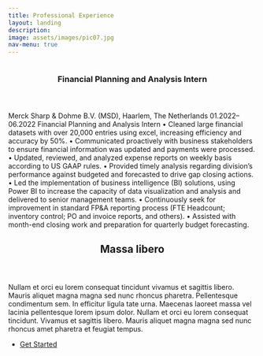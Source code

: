 ```yaml
---
title: Professional Experience
layout: landing
description: 
image: assets/images/pic07.jpg
nav-menu: true
---
```


<!-- Main -->
<div id="main">


<!-- Two -->
<section id="two" class="spotlights">
	<section>
		<a href="generic.html" class="image">
			<img src="{% link assets/images/pic08.jpg %}" alt="" data-position="center center" />
		</a>
		<div class="content">
			<div class="inner">
				<header class="major">
					<h3>Financial Planning and Analysis Intern</h3>
				</header> <p>Merck Sharp & Dohme B.V. (MSD), Haarlem, The Netherlands                                                      01.2022– 06.2022
Financial Planning and Analysis Intern
•	Cleaned large financial datasets with over 20,000 entries using excel, increasing efficiency and accuracy by 50%. 
•	Communicated proactively with business stakeholders to ensure financial information was updated and payments were processed.
•	Updated, reviewed, and analyzed expense reports on weekly basis according to US GAAP rules.
•	Provided timely analysis regarding division’s performance against budgeted and forecasted to drive gap closing actions.
•	Led the implementation of business intelligence (BI) solutions, using Power BI to increase the capacity of data visualization and analysis and delivered to senior management teams.
•	Continuously seek for improvement in standard FP&A reporting process (FTE Headcount; inventory control; PO and invoice reports, and others).
•	Assisted with month-end closing work and preparation for quarterly budget forecasting.
</p>


</section>


</div>

<!-- Three -->
<section id="three">
	<div class="inner">
		<header class="major">
			<h2>Massa libero</h2>
		</header>
		<p>Nullam et orci eu lorem consequat tincidunt vivamus et sagittis libero. Mauris aliquet magna magna sed nunc rhoncus pharetra. Pellentesque condimentum sem. In efficitur ligula tate urna. Maecenas laoreet massa vel lacinia pellentesque lorem ipsum dolor. Nullam et orci eu lorem consequat tincidunt. Vivamus et sagittis libero. Mauris aliquet magna magna sed nunc rhoncus amet pharetra et feugiat tempus.</p>
		<ul class="actions">
			<li><a href="generic.html" class="button next">Get Started</a></li>
		</ul>
	</div>
</section>

</div>
